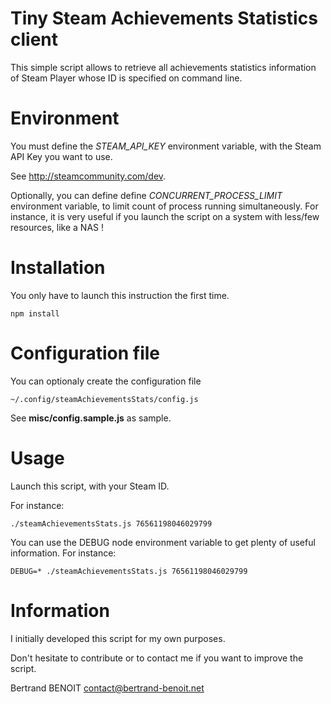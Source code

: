 Tiny Steam Achievements Statistics client
====
This simple script allows to retrieve all achievements statistics information of Steam Player whose ID is specified on command line.


Environment
==
You must define the *STEAM_API_KEY* environment variable, with the Steam API Key you want to use.

See http://steamcommunity.com/dev.


Optionally, you can define define *CONCURRENT_PROCESS_LIMIT* environment variable, to limit count of process running simultaneously. For instance, it is very useful if you launch the script on a system with less/few resources, like a NAS !


Installation
==
You only have to launch this instruction the first time.
```
npm install
```

Configuration file
==
You can optionaly create the configuration file
```
~/.config/steamAchievementsStats/config.js
```

See **misc/config.sample.js** as sample.


Usage
==
Launch this script, with your Steam ID.

For instance:
```
./steamAchievementsStats.js 76561198046029799
```

You can use the DEBUG node environment variable to get plenty of useful information.
For instance:
```
DEBUG=* ./steamAchievementsStats.js 76561198046029799
```


Information
==
I initially developed this script for my own purposes.

Don't hesitate to contribute or to contact me if you want to improve the script.

Bertrand BENOIT   <contact@bertrand-benoit.net>
